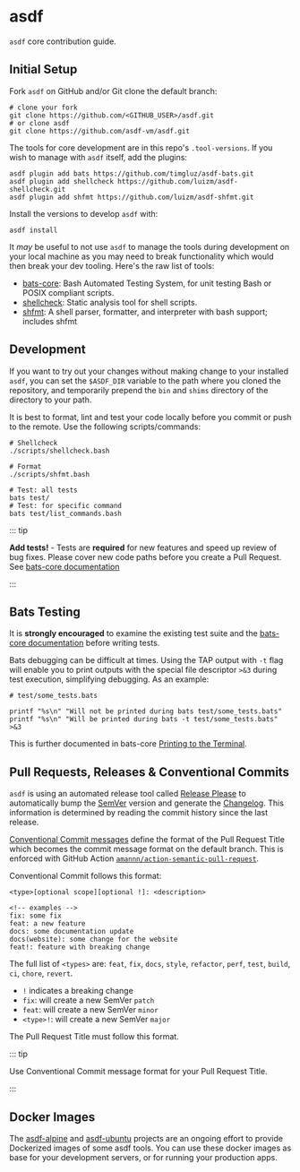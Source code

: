 # asdf

`asdf` core contribution guide.

## Initial Setup

Fork `asdf` on GitHub and/or Git clone the default branch:

```shell:no-line-numbers
# clone your fork
git clone https://github.com/<GITHUB_USER>/asdf.git
# or clone asdf
git clone https://github.com/asdf-vm/asdf.git
```

The tools for core development are in this repo's `.tool-versions`. If you wish to manage with `asdf` itself, add the plugins:

```shell:no-line-numbers
asdf plugin add bats https://github.com/timgluz/asdf-bats.git
asdf plugin add shellcheck https://github.com/luizm/asdf-shellcheck.git
asdf plugin add shfmt https://github.com/luizm/asdf-shfmt.git
```

Install the versions to develop `asdf` with:

```shell:no-line-numbers
asdf install
```

It _may_ be useful to not use `asdf` to manage the tools during development on your local machine as you may need to break functionality which would then break your dev tooling. Here's the raw list of tools:

- [bats-core](https://github.com/bats-core/bats-core): Bash Automated Testing System, for unit testing Bash or POSIX compliant scripts.
- [shellcheck](https://github.com/koalaman/shellcheck): Static analysis tool for shell scripts.
- [shfmt](https://github.com/mvdan/sh): A shell parser, formatter, and interpreter with bash support; includes shfmt

## Development

If you want to try out your changes without making change to your installed `asdf`, you can set the `$ASDF_DIR` variable to the path where you cloned the repository, and temporarily prepend the `bin` and `shims` directory of the directory to your path.

It is best to format, lint and test your code locally before you commit or push to the remote. Use the following scripts/commands:

```shell:no-line-numbers
# Shellcheck
./scripts/shellcheck.bash

# Format
./scripts/shfmt.bash

# Test: all tests
bats test/
# Test: for specific command
bats test/list_commands.bash
```

::: tip

**Add tests!** - Tests are **required** for new features and speed up review of bug fixes. Please cover new code paths before you create a Pull Request. See [bats-core documentation](https://bats-core.readthedocs.io/en/stable/index.html)

:::

## Bats Testing

It is **strongly encouraged** to examine the existing test suite and the [bats-core documentation](https://bats-core.readthedocs.io/en/stable/index.html) before writing tests.

Bats debugging can be difficult at times. Using the TAP output with `-t` flag will enable you to print outputs with the special file descriptor `>&3` during test execution, simplifying debugging. As an example:

```shell
# test/some_tests.bats

printf "%s\n" "Will not be printed during bats test/some_tests.bats"
printf "%s\n" "Will be printed during bats -t test/some_tests.bats" >&3
```

This is further documented in bats-core [Printing to the Terminal](https://bats-core.readthedocs.io/en/stable/writing-tests.html#printing-to-the-terminal).

## Pull Requests, Releases & Conventional Commits

`asdf` is using an automated release tool called [Release Please](https://github.com/googleapis/release-please) to automatically bump the [SemVer](https://semver.org/) version and generate the [Changelog](https://github.com/asdf-vm/asdf/blob/master/CHANGELOG.md). This information is determined by reading the commit history since the last release.

[Conventional Commit messages](https://www.conventionalcommits.org/) define the format of the Pull Request Title which becomes the commit message format on the default branch. This is enforced with GitHub Action [`amannn/action-semantic-pull-request`](https://github.com/amannn/action-semantic-pull-request).

Conventional Commit follows this format:

```:no-line-numbers
<type>[optional scope][optional !]: <description>

<!-- examples -->
fix: some fix
feat: a new feature
docs: some documentation update
docs(website): some change for the website
feat!: feature with breaking change
```

The full list of `<types>` are: `feat`, `fix`, `docs`, `style`, `refactor`, `perf`, `test`, `build`, `ci`, `chore`, `revert`.

* `!` indicates a breaking change
* `fix`: will create a new SemVer `patch`
* `feat`: will create a new SemVer `minor`
* `<type>!`: will create a new SemVer `major`

The Pull Request Title must follow this format.

::: tip

Use Conventional Commit message format for your Pull Request Title.

:::

## Docker Images

The [asdf-alpine](https://github.com/vic/asdf-alpine) and [asdf-ubuntu](https://github.com/vic/asdf-ubuntu) projects are an ongoing effort to provide Dockerized images of some asdf tools. You can use these docker images as base for your development servers, or for running your production apps.
